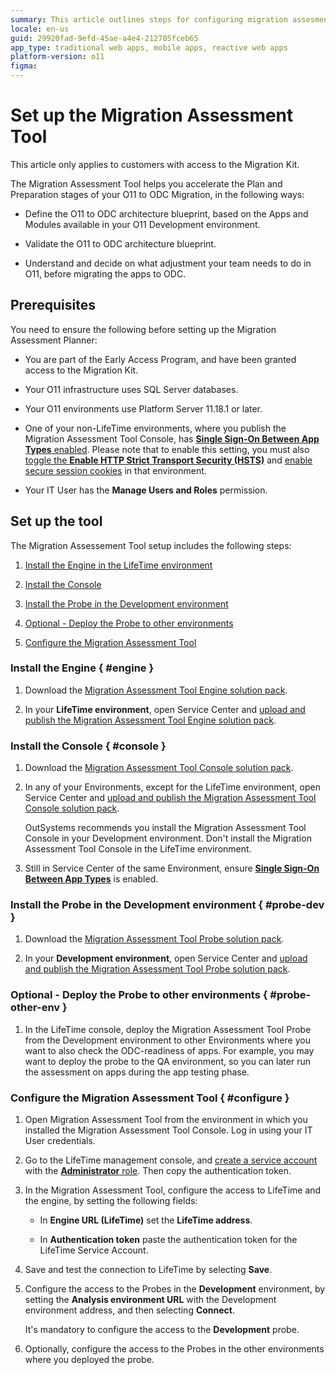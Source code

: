 ```yaml
---
summary: This article outlines steps for configuring migration assesment planner for migration to OutSystems Developer Cloud (ODC).
locale: en-us
guid: 29920fad-9efd-45ae-a4e4-212705fceb65
app_type: traditional web apps, mobile apps, reactive web apps
platform-version: o11
figma:
---
```


# Set up the Migration Assessment Tool

<div class="info" markdown="1">

This article only applies to customers with access to the Migration Kit.

</div>

The Migration Assessment Tool helps you accelerate the Plan and Preparation stages of your O11 to ODC Migration, in the following ways:

* Define the O11 to ODC architecture blueprint, based on the Apps and Modules available in your O11 Development environment.

* Validate the O11 to ODC architecture blueprint.

* Understand and decide on what adjustment your team needs to do in O11, before migrating the apps to ODC.

## Prerequisites

You need to ensure the following before setting up the Migration Assessment Planner:

* You are part of the Early Access Program, and have been granted access to the Migration Kit.

* Your O11 infrastructure uses SQL Server databases.

* Your O11 environments use Platform Server 11.18.1 or later.

* One of your non-LifeTime environments, where you publish the Migration Assessment Tool Console, has [**Single Sign-On Between App Types** enabled](../security/configure-authentication.md). Please note that to enable this setting, you must also [toggle the **Enable HTTP Strict Transport Security (HSTS)**](../security/enforce-https-security.md) and [enable secure session cookies](../security/secure-cookies-enable-secure-session.md) in that environment.

* Your IT User has the **Manage Users and Roles** permission.

## Set up the tool

The Migration Assessement Tool setup includes the following steps:

1. [Install the Engine in the LifeTime environment](#engine)
   
1. [Install the Console](#console)
   
1. [Install the Probe in the Development environment](#probe-dev)
   
1. [Optional - Deploy the Probe to other environments](#probe-other-env)
   
1. [Configure the Migration Assessment Tool](#configure)

### Install the Engine { #engine }

1. Download the [Migration Assessment Tool Engine solution pack](resources/Migration_Assessment_Engine_v1_0.osp).

1. In your **LifeTime environment**, open Service Center and [upload and publish the Migration Assessment Tool Engine solution pack](https://success.outsystems.com/support/troubleshooting/application_lifecycle/deploy_applications_through_service_center/#step-2.upload-and-publish-the-solution-in-the-target-environment).

### Install the Console { #console }

1. Download the [Migration Assessment Tool Console solution pack](resources/Migration_Assessment_Console_v1_0.osp).

1. In any of your Environments, except for the LifeTime environment, open Service Center and [upload and publish the Migration Assessment Tool Console solution pack](https://success.outsystems.com/support/troubleshooting/application_lifecycle/deploy_applications_through_service_center/#step-2.upload-and-publish-the-solution-in-the-target-environment).

    <div class="info" markdown="1">

    OutSystems recommends you install the Migration Assessment Tool Console in your Development environment.
    Don't install the Migration Assessment Tool Console in the LifeTime environment.

    </div>

1. Still in Service Center of the same Environment, ensure [**Single Sign-On Between App Types**](../security/configure-authentication.md) is enabled.

### Install the Probe in the Development environment { #probe-dev }

1. Download the [Migration Assessment Tool Probe solution pack](resources/Migration_Assessment_Probe_v1_0.osp).

1. In your **Development environment**, open Service Center and [upload and publish the Migration Assessment Tool Probe solution pack](https://success.outsystems.com/support/troubleshooting/application_lifecycle/deploy_applications_through_service_center/#step-2.upload-and-publish-the-solution-in-the-target-environment).

### Optional - Deploy the Probe to other environments { #probe-other-env }

1. In the LifeTime console, deploy the Migration Assessment Tool Probe from the Development environment to other Environments where you want to also check the ODC-readiness of apps. For example, you may want to deploy the probe to the QA environment, so you can later run the assessment on apps during the app testing phase.

### Configure the Migration Assessment Tool { #configure }

1. Open Migration Assessment Tool from the environment in which you installed the Migration Assessment Tool Console. Log in using your IT User credentials.

1. Go to the LifeTime management console, and [create a service account](../ref/apis/lifetime-deployment/rest-api-authentication.md) with the [**Administrator** role](../manage-platform-app-lifecycle/manage-it-teams/about-permission-levels.md#roles). Then copy the authentication token.

1. In the Migration Assessment Tool, configure the access to LifeTime and the engine, by setting the following fields:

    * In **Engine URL (LifeTime)** set the **LifeTime address**.

    * In **Authentication token** paste the authentication token for the LifeTime Service Account.

1. Save and test the connection to LifeTime by selecting **Save**.

1. Configure the access to the Probes in the **Development** environment, by setting the **Analysis environment URL** with the Development environment address, and then selecting **Connect**.

    <div class="info" markdown="1">

    It's mandatory to configure the access to the **Development** probe.

    </div>

1. Optionally, configure the access to the Probes in the other environments where you deployed the probe.
